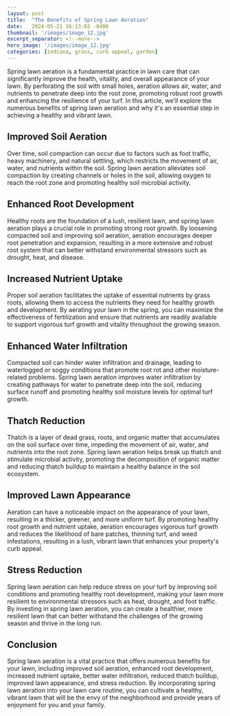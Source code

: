 ```yaml
---
layout: post
title:  "The Benefits of Spring Lawn Aeration"
date:   2024-05-21 16:13:02 -0400
thumbnail: '/images/image_12.jpg'
excerpt_separator: <!--more-->
hero_image: '/images/image_12.jpg'
categories: [indiana, grass, curb appeal, garden]
---
```

Spring lawn aeration is a fundamental practice in lawn care that can significantly improve the health, vitality, and overall appearance of your lawn.<!--more--> By perforating the soil with small holes, aeration allows air, water, and nutrients to penetrate deep into the root zone, promoting robust root growth and enhancing the resilience of your turf. In this article, we'll explore the numerous benefits of spring lawn aeration and why it's an essential step in achieving a healthy and vibrant lawn.

## Improved Soil Aeration
Over time, soil compaction can occur due to factors such as foot traffic, heavy machinery, and natural settling, which restricts the movement of air, water, and nutrients within the soil. Spring lawn aeration alleviates soil compaction by creating channels or holes in the soil, allowing oxygen to reach the root zone and promoting healthy soil microbial activity.

## Enhanced Root Development
Healthy roots are the foundation of a lush, resilient lawn, and spring lawn aeration plays a crucial role in promoting strong root growth. By loosening compacted soil and improving soil aeration, aeration encourages deeper root penetration and expansion, resulting in a more extensive and robust root system that can better withstand environmental stressors such as drought, heat, and disease.

## Increased Nutrient Uptake
Proper soil aeration facilitates the uptake of essential nutrients by grass roots, allowing them to access the nutrients they need for healthy growth and development. By aerating your lawn in the spring, you can maximize the effectiveness of fertilization and ensure that nutrients are readily available to support vigorous turf growth and vitality throughout the growing season.

## Enhanced Water Infiltration
Compacted soil can hinder water infiltration and drainage, leading to waterlogged or soggy conditions that promote root rot and other moisture-related problems. Spring lawn aeration improves water infiltration by creating pathways for water to penetrate deep into the soil, reducing surface runoff and promoting healthy soil moisture levels for optimal turf growth.

## Thatch Reduction
Thatch is a layer of dead grass, roots, and organic matter that accumulates on the soil surface over time, impeding the movement of air, water, and nutrients into the root zone. Spring lawn aeration helps break up thatch and stimulate microbial activity, promoting the decomposition of organic matter and reducing thatch buildup to maintain a healthy balance in the soil ecosystem.

## Improved Lawn Appearance
Aeration can have a noticeable impact on the appearance of your lawn, resulting in a thicker, greener, and more uniform turf. By promoting healthy root growth and nutrient uptake, aeration encourages vigorous turf growth and reduces the likelihood of bare patches, thinning turf, and weed infestations, resulting in a lush, vibrant lawn that enhances your property's curb appeal.

## Stress Reduction
Spring lawn aeration can help reduce stress on your turf by improving soil conditions and promoting healthy root development, making your lawn more resilient to environmental stressors such as heat, drought, and foot traffic. By investing in spring lawn aeration, you can create a healthier, more resilient lawn that can better withstand the challenges of the growing season and thrive in the long run.

## Conclusion
Spring lawn aeration is a vital practice that offers numerous benefits for your lawn, including improved soil aeration, enhanced root development, increased nutrient uptake, better water infiltration, reduced thatch buildup, improved lawn appearance, and stress reduction. By incorporating spring lawn aeration into your lawn care routine, you can cultivate a healthy, vibrant lawn that will be the envy of the neighborhood and provide years of enjoyment for you and your family.
